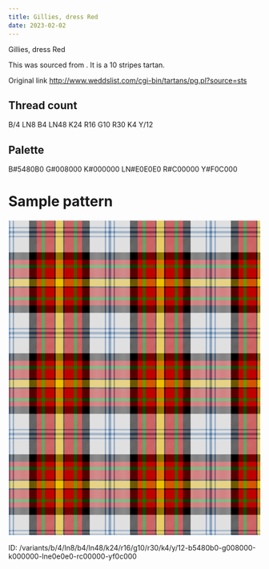 ```yaml
---
title: Gillies, dress Red
date: 2023-02-02
---
```

Gillies, dress Red

This was sourced from <no value>.  It is a 10 stripes tartan.

Original link http://www.weddslist.com/cgi-bin/tartans/pg.pl?source=sts

## Thread count
B/4 LN8 B4 LN48 K24 R16 G10 R30 K4 Y/12

## Palette
B#5480B0 G#008000 K#000000 LN#E0E0E0 R#C00000 Y#F0C000

# Sample pattern

![Tartan detail](tartan.png "B/4 LN8 B4 LN48 K24 R16 G10 R30 K4 Y/12 tartan")

ID: /variants/b/4/ln8/b4/ln48/k24/r16/g10/r30/k4/y/12-b5480b0-g008000-k000000-lne0e0e0-rc00000-yf0c000